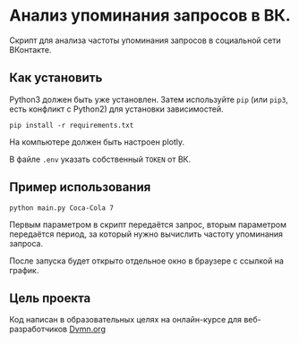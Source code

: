 # Анализ упоминания запросов в ВК.

Скрипт для анализа частоты упоминания запросов в социальной сети ВКонтакте.

## Как установить

Python3 должен быть уже установлен. Затем используйте `pip` (или `pip3`, есть конфликт с Python2) для установки зависимостей.

`pip install -r requirements.txt`

На компьютере должен быть настроен plotly.

В файле `.env` указать собственный `TOKEN` от ВК.

## Пример использования

`python main.py Coca-Cola 7`

Первым параметром в скрипт передаётся запрос, вторым параметром передаётся период, за который нужно вычислить частоту упоминания запроса.

После запуска будет открыто отдельное окно в браузере с ссылкой на график.


## Цель проекта

Код написан в образовательных целях на онлайн-курсе для веб-разработчиков [Dvmn.org](https://dvmn.org/modules/)